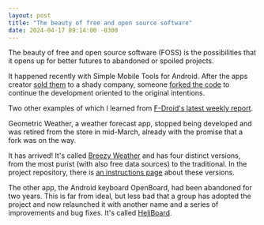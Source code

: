 ```yaml
---
layout: post
title: "The beauty of free and open source software"
date: 2024-04-17 09:14:00 -0300
---
```

The beauty of free and open source software (FOSS) is the possibilities that it opens up for better futures to abandoned or spoiled projects.

It happened recently with Simple Mobile Tools for Android. After the apps creator [sold them](https://github.com/SimpleMobileTools/General-Discussion/issues/241) to a shady company, someone [forked the code](https://github.com/FossifyOrg) to continue the development oriented to the original intentions.

Two other examples of which I learned from [F-Droid's latest weekly report](https://f-droid.org/en/2024/04/11/twif.html).

Geometric Weather, a weather forecast app, stopped being developed and was retired from the store in mid-March, already with the promise that a fork was on the way.

It has arrived! It's called [Breezy Weather](https://f-droid.org/en/packages/org.breezyweather/) and has four distinct versions, from the most purist (with also free data sources) to the traditional. In the project repository, there is [an instructions page](https://github.com/breezy-weather/breezy-weather/blob/main/INSTALL.md) about these versions.

The other app, the Android keyboard OpenBoard, had been abandoned for two years. This is far from ideal, but less bad that a group has adopted the project and now relaunched it with another name and a series of improvements and bug fixes. It's called [HeliBoard](https://f-droid.org/en/packages/helium314.keyboard/).